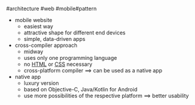 #architecture #web #mobile#pattern

- mobile website
	- easiest way
	- attractive shape for different end devices
	- simple, data-driven apps
- cross-compiler approach
	- midway
	- uses only one programming language
	- no [HTML](/HTML) or [CSS](/CSS) necessary
	- cross-platform compiler
	  ==> can be used as a native app
- native app
	- luxury version
	- based on Objective-C, Java/Kotlin for Android
	- use more possibilities of the respective platform
	  ==> better usability